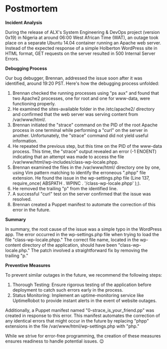 # Postmortem

**Incident Analysis**

During the release of ALX's System Engineering & DevOps project (version 0x19) in Nigeria at around 06:00 West African Time (WAT), an outage took place on a separate Ubuntu 14.04 container running an Apache web server. Instead of the expected response of a simple Holberton WordPress site in HTML format, GET requests on the server resulted in 500 Internal Server Errors.

**Debugging Process**

Our bug debugger, Brennan, addressed the issue soon after it was identified, around 19:20 PST. Here's how the debugging process unfolded:

1. Brennan checked the running processes using "ps aux" and found that two Apache2 processes, one for root and one for www-data, were functioning properly.
2. He examined the sites-available folder in the /etc/apache2/ directory and confirmed that the web server was serving content from /var/www/html/.
3. Brennan initiated the "strace" command on the PID of the root Apache process in one terminal while performing a "curl" on the server in another. Unfortunately, the "strace" command did not yield useful information.
4. He repeated the previous step, but this time on the PID of the www-data process. This time, the "strace" output revealed an error (-1 ENOENT) indicating that an attempt was made to access the file /var/www/html/wp-includes/class-wp-locale.phpp.
5. Brennan examined the files in the /var/www/html/ directory one by one, using Vim pattern matching to identify the erroneous ".phpp" file extension. He found the issue in the wp-settings.php file (Line 137, require_once( ABSPATH . WPINC . '/class-wp-locale.phpp' );).
6. He removed the trailing "p" from the identified line.
7. A successful "curl" test on the server confirmed that the issue was resolved.
8. Brennan created a Puppet manifest to automate the correction of this error in the future.

**Summary**

In summary, the root cause of the issue was a simple typo in the WordPress app. The error occurred in the wp-settings.php file when trying to load the file "class-wp-locale.phpp." The correct file name, located in the wp-content directory of the application, should have been "class-wp-locale.php." The patch involved a straightforward fix by removing the trailing "p."

**Preventive Measures**

To prevent similar outages in the future, we recommend the following steps:

1. Thorough Testing: Ensure rigorous testing of the application before deployment to catch such errors early in the process.
2. Status Monitoring: Implement an uptime-monitoring service like UptimeRobot to provide instant alerts in the event of website outages.

Additionally, a Puppet manifest named "0-strace_is_your_friend.pp" was created in response to this error. This manifest automates the correction of any identical errors that might occur in the future by replacing "phpp" extensions in the file /var/www/html/wp-settings.php with "php."

While we strive for error-free programming, the creation of these measures ensures readiness to handle potential issues. 😉
